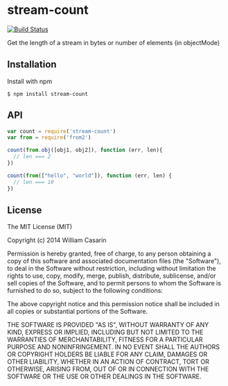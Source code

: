 
# stream-count

  [![Build Status](https://travis-ci.org/jb55/stream-count.svg)](https://travis-ci.org/jb55/stream-count)

  Get the length of a stream in bytes or number of elements (in objectMode)

## Installation

  Install with npm

    $ npm install stream-count

## API

```js
var count = require('stream-count')
var from = require('from2')

count(from.obj([obj1, obj2]), function (err, len){
  // len === 2
})

count(from(["hello", "world"]), function (err, len) {
  // len === 10
})
```

## License

  The MIT License (MIT)

  Copyright (c) 2014 William Casarin

  Permission is hereby granted, free of charge, to any person obtaining a copy
  of this software and associated documentation files (the "Software"), to deal
  in the Software without restriction, including without limitation the rights
  to use, copy, modify, merge, publish, distribute, sublicense, and/or sell
  copies of the Software, and to permit persons to whom the Software is
  furnished to do so, subject to the following conditions:

  The above copyright notice and this permission notice shall be included in
  all copies or substantial portions of the Software.

  THE SOFTWARE IS PROVIDED "AS IS", WITHOUT WARRANTY OF ANY KIND, EXPRESS OR
  IMPLIED, INCLUDING BUT NOT LIMITED TO THE WARRANTIES OF MERCHANTABILITY,
  FITNESS FOR A PARTICULAR PURPOSE AND NONINFRINGEMENT. IN NO EVENT SHALL THE
  AUTHORS OR COPYRIGHT HOLDERS BE LIABLE FOR ANY CLAIM, DAMAGES OR OTHER
  LIABILITY, WHETHER IN AN ACTION OF CONTRACT, TORT OR OTHERWISE, ARISING FROM,
  OUT OF OR IN CONNECTION WITH THE SOFTWARE OR THE USE OR OTHER DEALINGS IN
  THE SOFTWARE.
